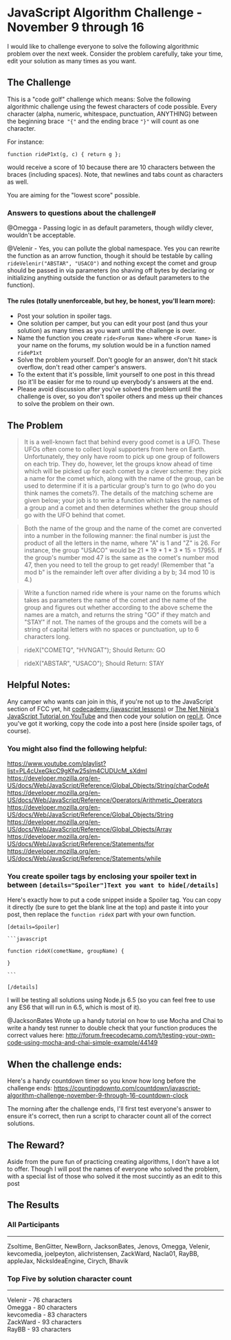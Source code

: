 # JavaScript Algorithm Challenge - November 9 through 16

I would like to challenge everyone to solve the following algorithmic problem over the next week. Consider the problem carefully, take your time, edit your solution as many times as you want.

## The Challenge
This is a "code golf" challenge which means: Solve the following algorithmic challenge using the fewest characters of code possible. Every character (alpha, numeric, whitespace, punctuation, ANYTHING) between the beginning brace` "{"` and the ending brace `"}"` will count as one character. 

For instance:
```
function rideP1xt(g, c) { return g };
```
would receive a score of 10 because there are 10 characters between the braces (including spaces). Note, that newlines and tabs count as characters as well.

You are aiming for the "lowest score" possible.

### Answers to questions about the challenge#

@Omegga  - Passing logic in as default parameters, though wildly clever, wouldn't be acceptable.

@Velenir - Yes, you can pollute the global namespace. Yes you can rewrite the function as an arrow function, though it should be testable by calling `rideVelenir("ABSTAR", "USACO")` and nothing except the comet and group should be passed in via parameters (no shaving off bytes by declaring or initializing anything outside the function or as default parameters to the function).

#### The rules (totally unenforceable, but hey, be honest, you'll learn more):

* Post your solution in spoiler tags.
* One solution per camper, but you can edit your post (and thus your solution) as many times as you want until the challenge is over.
* Name the function you create `ride<Forum Name>` where `<Forum Name>` is your name on the forums, my solution would be in a function named `rideP1xt`
* Solve the problem yourself. Don't google for an answer, don't hit stack overflow, don't read other camper's answers.
* To the extent that it's possible, limit yourself to one post in this thread (so it'll be easier for me to round up everybody's answers at the end.
* Please avoid discussion after you've solved the problem until the challenge is over, so you don't spoiler others and mess up their chances to solve the problem on their own.

## The Problem

> It is a well-known fact that behind every good comet is a UFO. These UFOs often come to collect loyal supporters from here on Earth. Unfortunately, they only have room to pick up one group of followers on each trip. They do, however, let the groups know ahead of time which will be picked up for each comet by a clever scheme: they pick a name for the comet which, along with the name of the group, can be used to determine if it is a particular group's turn to go (who do you think names the comets?). The details of the matching scheme are given below; your job is to write a function which takes the names of a group and a comet and then determines whether the group should go with the UFO behind that comet.

> Both the name of the group and the name of the comet are converted into a number in the following manner: the final number is just the product of all the letters in the name, where "A" is 1 and "Z" is 26. For instance, the group "USACO" would be 21 * 19 * 1 * 3 * 15 = 17955. If the group's number mod 47 is the same as the comet's number mod 47, then you need to tell the group to get ready! (Remember that "a mod b" is the remainder left over after dividing a by b; 34 mod 10 is 4.)

> Write a function named ride<Forum Name> where <Forum Name> is your name on the forums which takes as parameters the name of the comet and the name of the group and figures out whether according to the above scheme the names are a match, and returns the string "GO" if they match and "STAY" if not. The names of the groups and the comets will be a string of capital letters with no spaces or punctuation, up to 6 characters long.

> 
> rideX("COMETQ", "HVNGAT");
> Should Return: GO

> rideX("ABSTAR", "USACO");
> Should Return: STAY



## Helpful Notes:

Any camper who wants can join in this, if you're not up to the JavaScript section of FCC yet, hit [codecademy (javascript lessons)](https://www.codecademy.com/learn/javascript)  or [The Net Ninja's JavaScript Tutorial on YouTube](https://www.youtube.com/playlist?list=PL4cUxeGkcC9i9Ae2D9Ee1RvylH38dKuET) and then code your solution on [repl.it](https://repl.it/languages/javascript). Once you've got it working, copy the code into a post here (inside spoiler tags, of course). 

### You might also find the following helpful:
https://www.youtube.com/playlist?list=PL4cUxeGkcC9gKfw25slm4CUDUcM_sXdml
https://developer.mozilla.org/en-US/docs/Web/JavaScript/Reference/Global_Objects/String/charCodeAt
https://developer.mozilla.org/en-US/docs/Web/JavaScript/Reference/Operators/Arithmetic_Operators
https://developer.mozilla.org/en-US/docs/Web/JavaScript/Reference/Global_Objects/String
https://developer.mozilla.org/en-US/docs/Web/JavaScript/Reference/Global_Objects/Array
https://developer.mozilla.org/en-US/docs/Web/JavaScript/Reference/Statements/for
https://developer.mozilla.org/en-US/docs/Web/JavaScript/Reference/Statements/while
### You create spoiler tags by enclosing your spoiler text in between `[details="Spoiler"]Text you want to hide[/details]`

Here's exactly how to put a code snippet inside a Spoiler tag. You can copy it directly (be sure to get the blank line at  the top) and paste it into your post, then replace the `function rideX` part with your own function.

    
    [details=Spoiler]

    ```javascript

    function rideX(cometName, groupName) {
      
    }

    ```

    [/details]

I will be testing all solutions using Node.js 6.5 (so you can feel free to use any ES6 that will run in 6.5, which is most of it).

@JacksonBates Wrote up a handy tutorial on how to use Mocha and Chai to write a handy test runner to double check that your function produces the correct values here: 
http://forum.freecodecamp.com/t/testing-your-own-code-using-mocha-and-chai-simple-example/44149 

## When the challenge ends:

Here's a handy countdown timer so you know how long before the challenge ends:
https://countingdownto.com/countdown/javascript-algorithm-challenge-november-9-through-16-countdown-clock

The morning after the challenge ends, I'll first test everyone's answer to ensure it's correct, then run a script to character count all of the correct solutions. 

## The Reward?

Aside from the pure fun of practicing creating algorithms, I don't have a lot to offer. Though I will post the names of everyone who solved the problem, with a special list of those who solved it the most succintly as an edit to this post


## The Results

### All Participants
----------
Zsoltime,
BenGitter,
NewBorn,
JacksonBates,
Jenovs,
Omegga,
Velenir,
kevcomedia,
joelpeyton,
alichristensen,
ZackWard,
Nacla01,
RayBB,
appleJax,
NicksIdeaEngine,
Cirych,
Bhavik


### Top Five by solution character count
----------
Velenir - 76 characters    
Omegga - 80 characters    
kevcomedia - 83 characters    
ZackWard - 93 characters    
RayBB - 93 characters     
